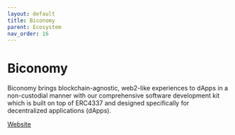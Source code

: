 ```yaml
---
layout: default
title: Biconomy
parent: Ecosystem
nav_order: 16
---
```

# Biconomy

Biconomy brings blockchain-agnostic, web2-like experiences to dApps in a non-custodial manner with our comprehensive software development kit which is built on top of ERC4337 and designed specifically for decentralized applications (dApps).

[Website](https://www.biconomy.io/)